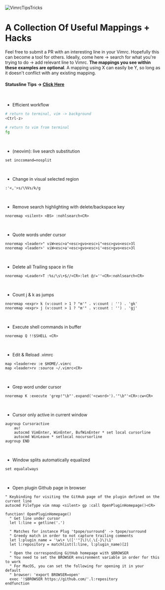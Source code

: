 ![VimrcTipsTricks](https://cdn-images-1.medium.com/max/2000/1*n4hLwVDtv4ywXxGuTaipbw.png)

# A Collection Of Useful Mappings + Hacks

Feel free to submit a PR with an interesting line in your Vimrc. Hopefully this can become a tool for others. Ideally, come here -> search for what you're trying to do -> add relevant line to Vimrc. **The mappings you see within these examples are optional**. A mapping using <leader>X can easily be <leader>Y, so long as it doesn't conflict with any existing mapping.
&nbsp;
&nbsp;
&nbsp;
#### Statusline Tips -> [Click Here](https://github.com/beigebrucewayne/VimTips/blob/master/statusline.md)
&nbsp;
&nbsp;
&nbsp;
* Efficient workflow
```bash
# return to terminal, vim -> background
<Ctrl-z>

# return to vim from terminal
fg
```
&nbsp;
* (neovim): live search substitution
```vimL
set inccomand=nosplit
```
&nbsp;
* Change in visual selected region
```vim
:'<,'>s/\%Vs/k/g
```
&nbsp;
* Remove search highlighting with delete/backspace key
```vimL
nnoremap <silent> <BS> :nohlsearch<CR>
```
&nbsp;
* Quote words under cursor
```vimL
nnoremap <leader>" viW<esc>a"<esc>gvo<esc>i"<esc>gvo<esc>3l
nnoremap <leader>' viW<esc>a'<esc>gvo<esc>i'<esc>gvo<esc>3l
```
&nbsp;
* Delete all Trailing space in file
```vimL
nnoremap <Leader>T :%s/\s\+$//<CR>:let @/=''<CR>:nohlsearch<CR>
```
&nbsp;
* Count j & k as jumps
```vimL
nnoremap <expr> k (v:count > 1 ? "m'" . v:count : '') . 'gk'
nnoremap <expr> j (v:count > 1 ? "m'" . v:count : '') . 'gj'
```
&nbsp;
* Execute shell commands in buffer
```vimL
nnoremap Q !!$SHELL <CR>
```
&nbsp;
* Edit & Reload .vimrc
```vimL
map <leader>ev :e $HOME/.vimrc
map <leader>rv :source ~/.vimrc<CR>
```
&nbsp;
* Grep word under cursor
```vimL
nnoremap K :execute 'grep!"\b"'.expand('<cword>').'"\b"'<CR>:cw<CR>
```
&nbsp;
* Cursor only active in current window
```vimL
augroup Cursoractive
    au!
    autocmd VimEnter, WinEnter, BufWinEnter * set local cursorline
    autocmd WinLeave * setlocal nocursorline
augroup END
```
&nbsp;
* Window splits automatically equalized
```vimL
set equalalways
```
&nbsp;
* Open plugin Github page in browser
```vimL
" Keybinding for visiting the GitHub page of the plugin defined on the current line
autocmd FileType vim nmap <silent> gp :call OpenPluginHomepage()<CR>

function! OpenPluginHomepage()
  " Get line under cursor
  let l:line = getline('.')

  " Matches for instance Plug 'tpope/surround' -> tpope/surround
  " Greedy match in order to not capture trailing comments
  let l:plugin_name = '\w\+ \([''"]\)\(.\{-}\)\1'
  let l:repository = matchlist(l:line, l:plugin_name)[2]

  " Open the corresponding GitHub homepage with $BROWSER
  " You need to set the BROWSER environment variable in order for this to work
  " For MacOS, you can set the following for opening it in your default
  " browser: 'export BROWSER=open'
  exec '!$BROWSER https://github.com/'.l:repository
endfunction
```

